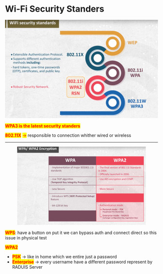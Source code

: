 # Wi-Fi Security Standers

![image.png](<../.gitbook/assets/image (2) (1).png>)

<mark style="color:red;">**WPA3 is the latest security standers**</mark>

<mark style="color:red;">**802.11X**</mark> <mark style="color:red;"></mark><mark style="color:red;">→</mark> responsible to connection whither wired or wireless

***

<figure><img src="../.gitbook/assets/image 1 (1) (1).png" alt=""><figcaption></figcaption></figure>

<mark style="color:red;">**WPS**</mark>: have a button on put it we can bypass auth and connect direct so this issue in physical test

<mark style="color:red;">**WPA2**</mark>

* <mark style="color:red;">**PSK**</mark> → like in home which we entire just a password
* <mark style="color:red;">**Enterprise**</mark> → every username have a different password represent by RADUIS Server
